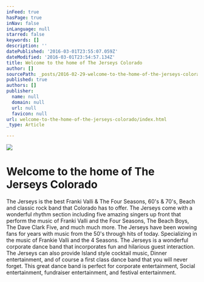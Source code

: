 ```yaml
---
inFeed: true
hasPage: true
inNav: false
inLanguage: null
starred: false
keywords: []
description: ''
datePublished: '2016-03-01T23:55:07.059Z'
dateModified: '2016-03-01T23:54:57.134Z'
title: Welcome to the home of The Jerseys Colorado
author: []
sourcePath: _posts/2016-02-29-welcome-to-the-home-of-the-jerseys-colorado.md
published: true
authors: []
publisher:
  name: null
  domain: null
  url: null
  favicon: null
url: welcome-to-the-home-of-the-jerseys-colorado/index.html
_type: Article

---
```

![](https://the-grid-user-content.s3-us-west-2.amazonaws.com/2e11dd46-5db8-4aa9-a1e4-16782a7f4b8e.jpg)

# Welcome to the home of The Jerseys Colorado

The Jerseys is the best Franki Valli & The Four Seasons, 60's & 70's, Beach and classic rock band that Colorado has to offer. The Jerseys come with a wonderful rhythm section including five amazing singers up front that perform the music of Franki Valli and the Four Seasons, The Beach Boys, The Dave Clark Five,  and much much more. The Jerseys have been wowing fans for years with music from the 50's through hits of today. Specializing in the music of Frankie Valli and the 4 Seasons. The Jerseys is a wonderful corporate dance band that incorporates fun and hilarious guest interaction. The Jerseys can also provide Island style cocktail music, Dinner entertainment, and of course a first class dance band that you will never forget. This great dance band is perfect for corporate entertainment, Social entertainment, fundraiser entertainment, and festival entertainment.